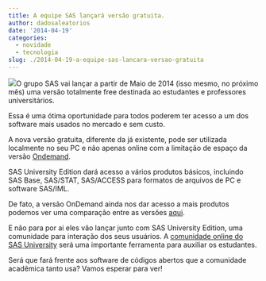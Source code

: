```yaml
---
title: A equipe SAS lançará versão gratuita.
author: dadosaleatorios
date: '2014-04-19'
categories:
  - novidade
  - tecnologia
slug: ./2014-04-19-a-equipe-sas-lancara-versao-gratuita
---
```


![](https://dadosaleatorios.files.wordpress.com/2014/04/sasau.jpg)O grupo SAS vai lançar a partir de Maio de 2014 (isso mesmo, no próximo mês) uma versão totalmente free destinada ao estudantes e professores universitários.

Essa é uma ótima oportunidade para todos poderem ter acesso a um dos software mais usados no mercado e sem custo.

A nova versão gratuita, diferente da já existente, pode ser utilizada localmente no seu PC e não apenas online com a limitação de espaço da versão [Ondemand](http://www.sas.com/en_us/industry/higher-education/on-demand-for-academics.html).

SAS University Edition dará acesso a vários produtos básicos,  incluindo SAS Base, SAS/STAT, SAS/ACCESS para formatos de arquivos de  PC e software SAS/IML.

De fato, a versão OnDemand ainda nos dar acesso a mais produtos podemos ver uma comparação entre as versões [aqui](http://www.sas.com/en_us/offers/14q1/122603-sas-for-academia/overview.html).

E não para por ai eles vão lançar junto com SAS University Edition, uma comunidade para interação dos seus usuários. A [comunidade online do SAS University](https://communities.sas.com/community/sas-analytics-u) será uma importante ferramenta para auxiliar os estudantes.

Será que fará frente aos software de códigos abertos que a comunidade acadêmica tanto usa?
Vamos esperar para ver!
